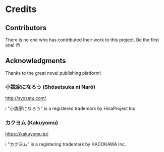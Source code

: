 # Credits

## Contributors

There is no one who has contributed their work to this project. Be the first one! :kissing_smiling_eyes:

## Acknowledgments

Thanks to the great novel publishing platform!

### 小説家になろう (Shōsetsuka ni Narō)

http://syosetu.com/

:information_source: "小説家になろう" is a registered trademark by HinaProject Inc.

### カクヨム (Kakuyomu)

https://kakuyomu.jp/

:information_source: "カクヨム" is a registering trademark by KADOKAWA Inc.
